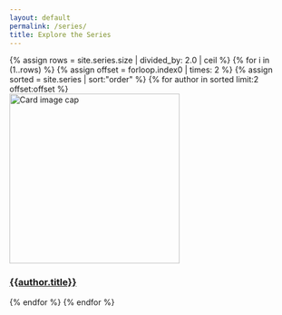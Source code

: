 ```yaml
---
layout: default
permalink: /series/
title: Explore the Series
---
```

<div class="container mb-3">
  <div class="row">
{% assign rows = site.series.size | divided_by: 2.0 | ceil %}
{% for i in (1..rows) %}
{% assign offset = forloop.index0 | times: 2 %}
{% assign sorted = site.series | sort:"order" %}
    {% for author in sorted limit:2 offset:offset %}
    <div class="col-md-4 mb-3">
      <div class="card h-100" >
        <a href="{{site.url}}{{site.baseurl}}{{ author.permalink }}" class="stretched-link">
          <img class="card-img-top" src="{{site.url}}{{site.baseurl}}{{author.image}}" alt="Card image cap" width="300" height="300"/>
        </a>
        <div class="card-body">
          <h3 class="lead mt-2">
            <a href="{{site.url}}{{site.baseurl}}{{ author.permalink }}" class="stretched-link">{{author.title}}</a>
          </h3>
        </div>
      </div>
    </div>
    {% endfor %}
  {% endfor %}
  </div>
</div>
